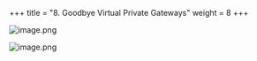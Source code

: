 +++
title = "8. Goodbye Virtual Private Gateways"
weight = 8
+++


![image.png](/images/008-viii-clean-it-up/40-668721-image.png)


![image.png](/images/008-viii-clean-it-up/40-401400-image.png)


